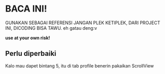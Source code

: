 # BACA INI!
GUNAKAN SEBAGAI REFERENSI JANGAN PLEK KETIPLEK, DARI PROJECT INI, DICODING BISA TAWU. eh gatau deng:v

**use at your own risk!**

## Perlu diperbaiki
Kalo mau dapet bintang 5, itu di tab profile benerin pakaikan ScrollView
